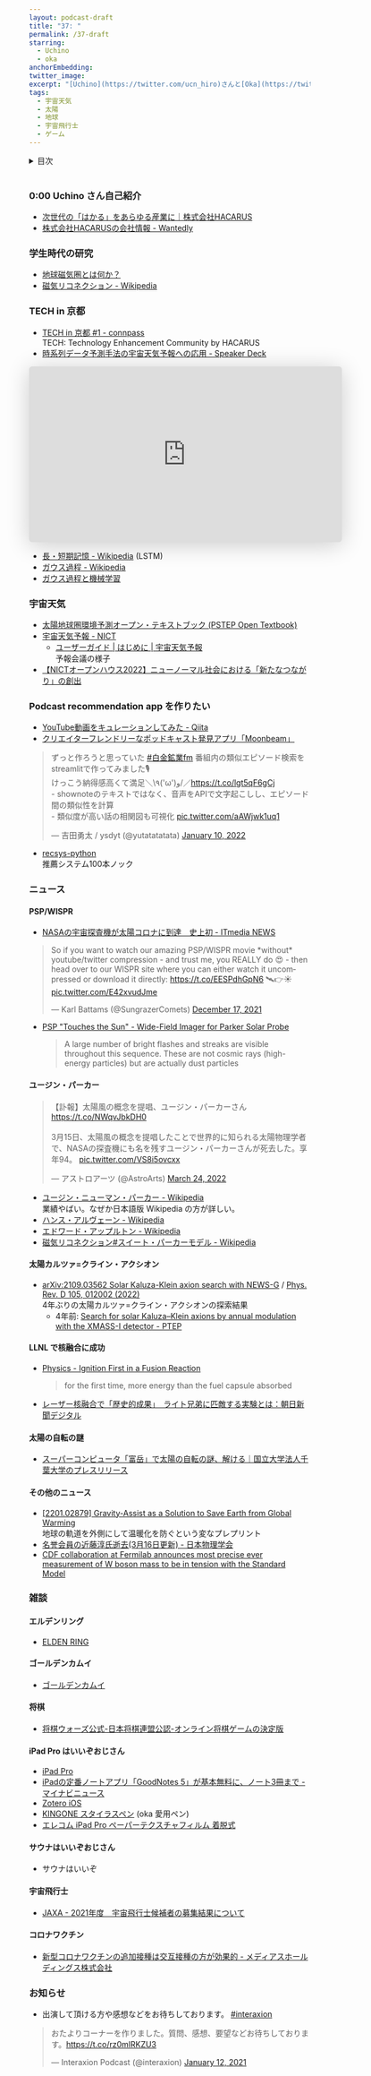 ```yaml
---
layout: podcast-draft
title: "37: "
permalink: /37-draft
starring:
  - Uchino
  - oka
anchorEmbedding: 
twitter_image: 
excerpt: "[Uchino](https://twitter.com/ucn_hiro)さんと[Oka](https://twitter.com/nowohyeah)で宇宙天気、太陽、エルデンリングなどについて話しました。"
tags:
  - 宇宙天気
  - 太陽
  - 地球
  - 宇宙飛行士
  - ゲーム
---
```


<details>
<!-- https://github.com/gettalong/kramdown/issues/155#issuecomment-339793629 -->
<summary markdown='span'>目次</summary>
<nav>
  * this unordered seed list will be replaced by toc as unordered list
  {:toc}
<!-- https://stackoverflow.com/a/38419441/11480802 -->
</nav>
</details>
<br>

### 0:00 Uchino さん自己紹介

- [次世代の「はかる」をあらゆる産業に｜株式会社HACARUS](https://hacarus.com/ja/)
- [株式会社HACARUSの会社情報 - Wantedly](https://www.wantedly.com/companies/hacarus)

### 学生時代の研究

- [地球磁気圏とは何か？](http://www.museum.kyushu-u.ac.jp/publications/special_exhibitions/PLANET/06/06-2.html)
- [磁気リコネクション - Wikipedia](https://ja.wikipedia.org/wiki/%E7%A3%81%E6%B0%97%E3%83%AA%E3%82%B3%E3%83%8D%E3%82%AF%E3%82%B7%E3%83%A7%E3%83%B3)

### TECH in 京都

- [TECH in 京都 #1 - connpass](https://hacarus.connpass.com/event/242447/)  
  TECH: Technology Enhancement Community by HACARUS
- [時系列データ予測手法の宇宙天気予報への応用 - Speaker Deck](https://speakerdeck.com/hacarus/shi-xi-lie-detayu-ce-shou-fa-falseyu-zhou-tian-qi-yu-bao-hefalseying-yong)

<div style="text-align: center;">
<iframe class="speakerdeck-iframe" frameborder="0" src="https://speakerdeck.com/player/820c39143a4b4272a0e9dae11efcf362" title="時系列データ予測手法の宇宙天気予報への応用" allowfullscreen="true" mozallowfullscreen="true" webkitallowfullscreen="true" style="border: 0px; background: padding-box padding-box rgba(0, 0, 0, 0.1); margin: 0px; padding: 0px; border-radius: 6px; box-shadow: rgba(0, 0, 0, 0.2) 0px 5px 40px; width: 560px; height: 314px;" data-ratio="1.78343949044586"></iframe>
</div>

- [長・短期記憶 - Wikipedia](https://ja.wikipedia.org/wiki/%E9%95%B7%E3%83%BB%E7%9F%AD%E6%9C%9F%E8%A8%98%E6%86%B6) (LSTM)
- [ガウス過程 - Wikipedia](https://ja.wikipedia.org/wiki/%E3%82%AC%E3%82%A6%E3%82%B9%E9%81%8E%E7%A8%8B)
- [ガウス過程と機械学習](https://amzn.to/3y2hsvC)

### 宇宙天気

- [太陽地球圏環境予測オープン・テキストブック (PSTEP Open Textbook)](http://hdl.handle.net/2237/0002001522)
- [宇宙天気予報 - NICT](https://swc.nict.go.jp/)  
  - [ユーザーガイド | はじめに | 宇宙天気予報](https://swc.nict.go.jp/knowledge/)  
    予報会議の様子
- [【NICTオープンハウス2022】ニューノーマル社会における「新たなつながり」の創出](https://www2.nict.go.jp/publicity/openhouse/2022/)

### Podcast recommendation app を作りたい  

- [YouTube動画をキュレーションしてみた - Qiita](https://qiita.com/ufield/items/3f4c243585f873b222a9)
- [クリエイターフレンドリーなポッドキャスト発見アプリ「Moonbeam」](https://jp.techcrunch.com/2021/06/28/2021-06-24-kayak-co-founder-paul-english-just-launched-moonbeam-a-podcast-discovery-app/)


<blockquote class="twitter-tweet tw-align-center"><p lang="ja" dir="ltr">ずっと作ろうと思っていた <a href="https://twitter.com/hashtag/%E7%99%BD%E9%87%91%E9%89%B1%E6%A5%ADfm?src=hash&amp;ref_src=twsrc%5Etfw">#白金鉱業fm</a> 番組内の類似エピソード検索をstreamlitで作ってみました🎙️<br>けっこう納得感高くて満足＼\٩(&#39;ω&#39;)و/／<a href="https://t.co/lgt5qF6gCj">https://t.co/lgt5qF6gCj</a><br>- shownoteのテキストではなく、音声をAPIで文字起こしし、エピソード間の類似性を計算<br>- 類似度が高い話の相関図も可視化 <a href="https://t.co/aAWjwk1uq1">pic.twitter.com/aAWjwk1uq1</a></p>&mdash; 吉田勇太 / ysdyt (@yutatatatata) <a href="https://twitter.com/yutatatatata/status/1480533454442102786?ref_src=twsrc%5Etfw">January 10, 2022</a>
</blockquote> <script async src="https://platform.twitter.com/widgets.js" charset="utf-8"></script>

- [recsys-python](https://recsyslab.github.io/recsys-python/)  
  推薦システム100本ノック

### ニュース

#### PSP/WISPR

- [NASAの宇宙探査機が太陽コロナに到達　史上初 - ITmedia NEWS](https://www.itmedia.co.jp/news/articles/2112/15/news111.html)

<blockquote class="twitter-tweet tw-align-center"><p lang="en" dir="ltr">So if you want to watch our amazing PSP/WISPR movie *without* youtube/twitter compression - and trust me, you REALLY do 😍 - then head over to our WISPR site where you can either watch it uncompressed or download it directly: <a href="https://t.co/EESPdhGpN6">https://t.co/EESPdhGpN6</a> 🛰️👉☀️ <a href="https://t.co/E42xvudJme">pic.twitter.com/E42xvudJme</a></p>&mdash; Karl Battams (@SungrazerComets) <a href="https://twitter.com/SungrazerComets/status/1471871635460435968?ref_src=twsrc%5Etfw">December 17, 2021</a>
</blockquote> <script async src="https://platform.twitter.com/widgets.js" charset="utf-8"></script>

- [PSP "Touches the Sun" - Wide-Field Imager for Parker Solar Probe](https://wispr.nrl.navy.mil/psp-touches-the-sun)  
  > A large number of bright flashes and streaks are visible throughout this sequence. These are not cosmic rays (high-energy particles) but are actually dust particles

#### ユージン・パーカー

<blockquote class="twitter-tweet tw-align-center"><p lang="ja" dir="ltr">【訃報】太陽風の概念を提唱、ユージン・パーカーさん<a href="https://t.co/NWqvJbkDH0">https://t.co/NWqvJbkDH0</a><br><br>3月15日、太陽風の概念を提唱したことで世界的に知られる太陽物理学者で、NASAの探査機にも名を残すユージン・パーカーさんが死去した。享年94。 <a href="https://t.co/VS8i5ovcxx">pic.twitter.com/VS8i5ovcxx</a></p>&mdash; アストロアーツ (@AstroArts) <a href="https://twitter.com/AstroArts/status/1506833146171383809?ref_src=twsrc%5Etfw">March 24, 2022</a>
</blockquote> <script async src="https://platform.twitter.com/widgets.js" charset="utf-8"></script>

- [ユージン・ニューマン・パーカー - Wikipedia](https://ja.wikipedia.org/wiki/%E3%83%A6%E3%83%BC%E3%82%B8%E3%83%B3%E3%83%BB%E3%83%8B%E3%83%A5%E3%83%BC%E3%83%9E%E3%83%B3%E3%83%BB%E3%83%91%E3%83%BC%E3%82%AB%E3%83%BC)  
  業績やばい。なぜか日本語版 Wikipedia の方が詳しい。
- [ハンス・アルヴェーン - Wikipedia](https://ja.wikipedia.org/wiki/%E3%83%8F%E3%83%B3%E3%82%B9%E3%83%BB%E3%82%A2%E3%83%AB%E3%83%B4%E3%82%A7%E3%83%BC%E3%83%B3)
- [エドワード・アップルトン - Wikipedia](https://ja.wikipedia.org/wiki/%E3%82%A8%E3%83%89%E3%83%AF%E3%83%BC%E3%83%89%E3%83%BB%E3%82%A2%E3%83%83%E3%83%97%E3%83%AB%E3%83%88%E3%83%B3)
- [磁気リコネクション#スイート・パーカーモデル - Wikipedia](https://ja.wikipedia.org/wiki/%E7%A3%81%E6%B0%97%E3%83%AA%E3%82%B3%E3%83%8D%E3%82%AF%E3%82%B7%E3%83%A7%E3%83%B3#%E3%82%B9%E3%82%A4%E3%83%BC%E3%83%88%E3%83%BB%E3%83%91%E3%83%BC%E3%82%AB%E3%83%BC%E3%83%A2%E3%83%87%E3%83%AB)

#### 太陽カルツァ=クライン・アクシオン

- [arXiv:2109.03562 Solar Kaluza-Klein axion search with NEWS-G](https://arxiv.org/abs/2109.03562) / [Phys. Rev. D 105, 012002 (2022)](https://journals.aps.org/prd/abstract/10.1103/PhysRevD.105.012002)    
  4年ぶりの太陽カルツァ=クライン・アクシオンの探索結果
  - 4年前: [Search for solar Kaluza–Klein axions by annual modulation with the XMASS-I detector - PTEP](https://academic.oup.com/ptep/article/2017/10/103C01/4582918)

#### LLNL で核融合に成功

- [Physics - Ignition First in a Fusion Reaction](https://physics.aps.org/articles/v14/168)  
  >for the first time, more energy than the fuel capsule absorbed
- [レーザー核融合で「歴史的成果」　ライト兄弟に匹敵する実験とは：朝日新聞デジタル](https://www.asahi.com/articles/ASQ335WMTQ2PULBJ00S.html)

#### 太陽の自転の謎

- [スーパーコンピュータ「富岳」で太陽の自転の謎、解ける｜国立大学法人千葉大学のプレスリリース](https://prtimes.jp/main/html/rd/p/000000517.000015177.html)

#### その他のニュース

- [[2201.02879] Gravity-Assist as a Solution to Save Earth from Global Warming](https://arxiv.org/abs/2201.02879)  
  地球の軌道を外側にして温暖化を防ぐという変なプレプリント
- [名誉会員の近藤淳氏逝去(3月16日更新) - 日本物理学会](https://www.jps.or.jp/information/2022/03/post_122.php)
- [CDF collaboration at Fermilab announces most precise ever measurement of W boson mass to be in tension with the Standard Model](https://news.fnal.gov/2022/04/cdf-collaboration-at-fermilab-announces-most-precise-ever-measurement-of-w-boson-mass/)

### 雑談

#### エルデンリング

- [ELDEN RING](https://amzn.to/3LvhPCw)

#### ゴールデンカムイ

- [ゴールデンカムイ](https://amzn.to/3EYdnK3)

#### 将棋

- [将棋ウォーズ公式-日本将棋連盟公認-オンライン将棋ゲームの決定版](https://shogiwars.heroz.jp/?locale=ja)

<div style="text-align: center;">
<blockquote class="imgur-embed-pub" lang="en" data-id="796hq4E"><a href="//imgur.com/796hq4E"></a>
</blockquote><script async src="//s.imgur.com/min/embed.js" charset="utf-8"></script>
</div>

#### iPad Pro はいいぞおじさん

- [iPad Pro](https://amzn.to/3KqnCIm)
- [iPadの定番ノートアプリ「GoodNotes 5」が基本無料に、ノート3冊まで - マイナビニュース](https://news.mynavi.jp/article/20220407-2315800/)
- [Zotero iOS](https://www.zotero.org/support/ios)
- [KINGONE スタイラスペン](https://amzn.to/3OIhTB4) (oka 愛用ペン)
- [エレコム iPad Pro ペーパーテクスチャフィルム 着脱式](https://amzn.to/3EVQ6bP)

#### サウナはいいぞおじさん

- サウナはいいぞ

#### 宇宙飛行士

- [JAXA - 2021年度　宇宙飛行士候補者の募集結果について](https://www.jaxa.jp/press/2022/04/20220405-1_j.html)

#### コロナワクチン

- [新型コロナワクチンの追加接種は交互接種の方が効果的 - メディアスホールディングス株式会社](https://www.medius.co.jp/asourcenavi/covid19/)

### お知らせ

- 出演して頂ける方や感想などをお待ちしております。 [#interaxion](https://twitter.com/hashtag/interaxion)

<blockquote class="twitter-tweet tw-align-center"><p lang="ja" dir="ltr">おたよりコーナーを作りました。質問、感想、要望などお待ちしております。<a href="https://t.co/rz0mlRKZU3">https://t.co/rz0mlRKZU3</a></p>— Interaxion Podcast (@interaxion) <a href="https://twitter.com/interaxion/status/1348936492488421378?ref_src=twsrc%5Etfw">January 12, 2021</a>
</blockquote> <script async src="https://platform.twitter.com/widgets.js" charset="utf-8"></script>
